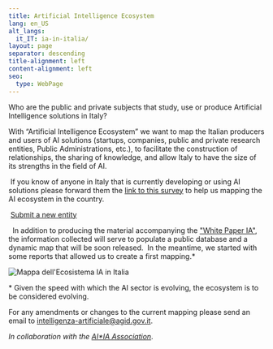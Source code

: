 ```yaml
---
title: Artificial Intelligence Ecosystem
lang: en_US
alt_langs:
  it_IT: ia-in-italia/
layout: page
separator: descending
title-alignment: left
content-alignment: left
seo:
  type: WebPage
---
```

Who are the public and private subjects that study, use or produce Artificial Intelligence solutions in Italy? 

With “Artificial Intelligence Ecosystem” we want to map the Italian producers and users of AI solutions (startups, companies, public and private research entities, Public Administrations, etc.), to facilitate the construction of relationships, the sharing of knowledge, and allow Italy to have the size of its strengths in the field of AI.

 If you know of anyone in Italy that is currently developing or using AI solutions please forward them the [link to this survey](https://docs.google.com/forms/d/e/1FAIpQLSe5CeEfvCPvlx6dOg36vEp5cF2D7nNb0JagA_tQ4PZwUQknGQ/viewform) to help us mapping the AI ecosystem in the country.

 <a role="button" href="https://docs.google.com/forms/d/e/1FAIpQLSe5CeEfvCPvlx6dOg36vEp5cF2D7nNb0JagA_tQ4PZwUQknGQ/viewform" class="Button Button--default u-borderShadow-m u-text-r-xxs u-padding-r-all u-color-teal-70" target="_blank">Submit a new entity</a>

  In addition to producing the material accompanying the ["White Paper IA"](https://whitepaper-ia.readthedocs.io/it/latest/), the information collected will serve to populate a public database and a dynamic map that will be soon released.  In the meantime, we started with some reports that allowed us to create a first mapping.\*

<img style="max-width: 100%" src="/ia.italia.it/assets/images/ecosistema_ia_italia.png" alt="Mappa dell'Ecosistema IA in Italia">

\* Given the speed with which the AI sector is evolving, the ecosystem is to be considered evolving.

For any amendments or changes to the current mapping please send an email to <intelligenza-artificiale@agid.gov.it>.

*In collaboration with the* [_AI*IA Association_](http://www.aixia.it/avvisi-dellassociazione/italianaiecosystembyregion).
